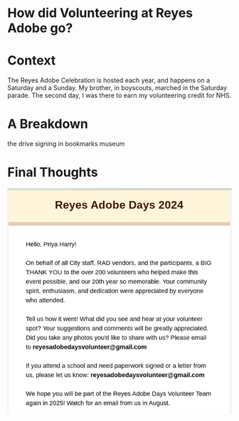 # How did Volunteering at Reyes Adobe go?

# Context
The Reyes Adobe Celebration is hosted each year, and happens on a Saturday and a Sunday.
My brother, in boyscouts, marched in the Saturday parade. 
The second day, I was there to earn my volunteering credit for NHS.

# A Breakdown
the drive
signing in
bookmarks
museum

# Final Thoughts


!["Email"](https://github.com/CaptainSapphire/PH-s-Blog/blob/main/assets/October%202024/Screenshot%202024-10-09%209.43.29%20AM.png?raw=true)
